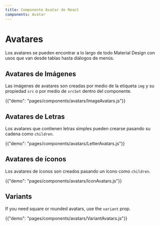 ```yaml
---
title: Componente Avatar de React
components: Avatar
---
```


# Avatares

<p class="description">Los avatares se pueden encontrar a lo largo de todo Material Design con usos que van desde tablas hasta diálogos de menús.</p>

## Avatares de Imágenes

Las imágenes de avatares son creadas por medio de la etiqueta `img` y su propiedad `src` o por medio de `srcSet` dentro del componente.

{{"demo": "pages/components/avatars/ImageAvatars.js"}}

## Avatares de Letras

Los avatares que contienen letras simples pueden crearse pasando su cadena como `children`.

{{"demo": "pages/components/avatars/LetterAvatars.js"}}

## Avatares de íconos

Los avatares de íconos son creados pasando un ícono como `children`.

{{"demo": "pages/components/avatars/IconAvatars.js"}}

## Variants

If you need square or rounded avatars, use the `variant` prop.

{{"demo": "pages/components/avatars/VariantAvatars.js"}}